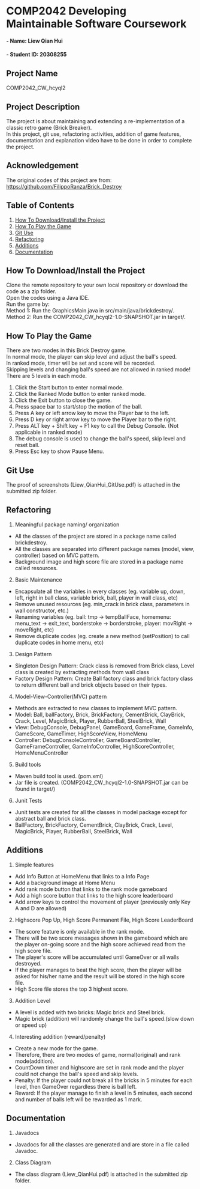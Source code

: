 # COMP2042 Developing Maintainable Software Coursework
#### - Name: Liew Qian Hui
#### - Student ID: 20308255

## Project Name
COMP2042_CW_hcyql2

## Project Description
The project is about maintaining and extending a re-implementation of a classic retro game (Brick Breaker).  
In this project, git use, refactoring activities, addition of game features, documentation and explanation video have to be done in order to complete the project.

## Acknowledgement
The original codes of this project are from:
https://github.com/FilippoRanza/Brick_Destroy

## Table of Contents
1. [How To Download/Install the Project](#how-to-downloadinstall-the-project)  
2. [How To Play the Game](#how-to-play-the-game)  
3. [Git Use](#git-use)
4. [Refactoring](#refactoring)
5. [Additions](#additions)
6. [Documentation](#documentation)

## How To Download/Install the Project
Clone the remote repository to your own local repository or download the code as a zip folder.  
Open the codes using a Java IDE.  
Run the game by:  
Method 1: Run the GraphicsMain.java in src/main/java/brickdestroy/.  
Method 2: Run the COMP2042_CW_hcyql2-1.0-SNAPSHOT.jar in target/.  

## How To Play the Game
There are two modes in this Brick Destroy game.  
In normal mode, the player can skip level and adjust the ball's speed.  
In ranked mode, timer will be set and score will be recorded.  
Skipping levels and changing ball's speed are not allowed in ranked mode!  
There are 5 levels in each mode.  
1. Click the Start button to enter normal mode.  
2. Click the Ranked Mode button to enter ranked mode.  
3. Click the Exit button to close the game.  
4. Press space bar to start/stop the motion of the ball.  
5. Press A key or left arrow key to move the Player bar to the left.  
6. Press D key or right arrow key to move the Player bar to the right.  
7. Press ALT key + Shift key + F1 key to call the Debug Console. (Not applicable in ranked mode)  
8. The debug console is used to change the ball's speed, skip level and reset ball.  
9. Press Esc key to show Pause Menu.

## Git Use
The proof of screenshots (Liew_QianHui_GitUse.pdf) is attached in the submitted zip folder.

## Refactoring
1. Meaningful package naming/ organization
- All the classes of the project are stored in a package name called brickdestroy.
- All the classes are separated into different package names (model, view, controller) based on MVC pattern.
- Background image and high score file are stored in a package name called resources.
2. Basic Maintenance
- Encapsulate all the variables in every classes (eg. variable up, down, left, right in ball class, variable brick, ball, player in wall class, etc)
- Remove unused resources (eg. min_crack in brick class, parameters in wall constructor, etc.)
- Renaming variables (eg. ball: tmp -> tempBallFace, homemenu: menu_text -> exit_text, borderstoke -> borderstroke, player: movRight -> moveRight, etc)
- Remove duplicate codes (eg. create a new method (setPosition) to call duplicate codes in home menu, etc)
3. Design Pattern
- Singleton Design Pattern: Crack class is removed from Brick class, Level class is created by extracting methods from wall class
- Factory Design Pattern: Create Ball factory class and brick factory class to return different ball and brick objects based on their types.
4. Model-View-Controller(MVC) pattern
- Methods are extracted to new classes to implement MVC pattern.
- Model: Ball, ballFactory, Brick, BrickFactory, CementBrick, ClayBrick, Crack, Level, MagicBrick, Player, RubberBall, SteelBrick, Wall
- View: DebugConsole, DebugPanel, GameBoard, GameFrame, GameInfo, GameScore, GameTimer, HighScoreView, HomeMenu
- Controller: DebugConsoleController, GameBoardController, GameFrameController, GameInfoController, HighScoreController, HomeMenuController
5. Build tools
- Maven build tool is used. (pom.xml)
- Jar file is created. (COMP2042_CW_hcyql2-1.0-SNAPSHOT.jar can be found in target/)
6. Junit Tests
- Junit tests are created for all the classes in model package except for abstract ball and brick class.
- BallFactory, BrickFactory, CementBrick, ClayBrick, Crack, Level, MagicBrick, Player, RubberBall, SteelBrick, Wall

## Additions
1. Simple features
- Add Info Button at HomeMenu that links to a Info Page
- Add a background image at Home Menu
- Add rank mode button that links to the rank mode gameboard
- Add a high score button that links to the high score leaderboard
- Add arrow keys to control the movement of player (previously only Key A and D are allowed)
2. Highscore Pop Up, High Score Permanent File, High Score LeaderBoard
- The score feature is only available in the rank mode.
- There will be two score messages shown in the gameboard which are the player on-going score and the high score achieved read from the high score file.
- The player's score will be accumulated until GameOver or all walls destroyed.
- If the player manages to beat the high score, then the player will be asked for his/her name and the result will be stored in the high score file.
- High Score file stores the top 3 highest score.
3. Addition Level
- A level is added with two bricks: Magic brick and Steel brick.
- Magic brick (addition) will randomly change the ball's speed.(slow down or speed up)
4. Interesting addition (reward/penalty)
- Create a new mode for the game.
- Therefore, there are two modes of game, normal(original) and rank mode(addition).
- CountDown timer and highscore are set in rank mode and the player could not change the ball's speed and skip levels.
- Penalty: If the player could not break all the bricks in 5 minutes for each level, then GameOver regardless there is ball left.
- Reward: If the player manage to finish a level in 5 minutes, each second and number of balls left will be rewarded as 1 mark.

## Documentation
1. Javadocs
- Javadocs for all the classes are generated and are store in a file called Javadoc.
2. Class Diagram
- The class diagram (Liew_QianHui.pdf) is attached in the submitted zip folder.







